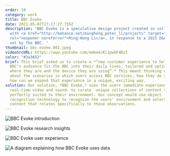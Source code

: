```yaml
---
order: 10
category: work
title: BBC Evoke
date: 2021-05-07T17:17:27.735Z
description: 'BBC Evoke is a speculative design project created in collaboration
  with <a href="http://behance.net/minghong_peter_li/projects" target="_blank"
  rel="noopener noreferrer">Ming-Hong Li</a>, in response to a 2021 D&AD brief
  set by the BBC. '
thumbnail: bbc-evoke.001.jpeg
videoSrcURL: https://www.youtube.com/embed/KlJpwUF4RzI
color: "#3a3652"
brief: This brief asked us to create a *“new customer experience to help the
  BBC’s audience fit the BBC into their daily lives, tailored and optimised to
  where they are and the device they are using”.* This meant thinking deeply
  about the scenarios in which users access BBC services, how they do so, and
  how can we expand that experience in a unique, exciting way.
solution: Our solution, *BBC Evoke,* uses the users immediate experience —via
  real-time video and sound— to curate  unique collections of content that are
  perfectly suited to their environment. Our concept would use object
  recognition technology to recognise the users' environment and select BBC
  content that relates specifically to those observations.
---
```


![BBC Evoke introduction](/media/bbc-evoke.002.jpeg "BBC Evoke introduction")

![BBC Evoke research insights](/media/bbc-evoke.003.jpeg "BBC Evoke research insights")

![BBC Evoke user experience](/media/bbc-evoke.004.jpeg "BBC Evoke user experience")

![A diagram explaining how BBC Evoke uses data](/media/bbc-evoke.005.jpeg "A diagram explaining how BBC Evoke uses data")